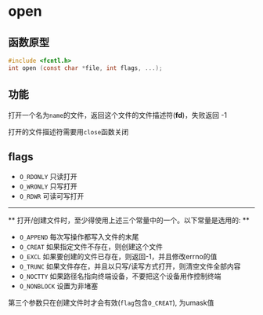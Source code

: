 # open

## 函数原型
```c
#include <fcntl.h>
int open (const char *file, int flags, ...);
```
## 功能
打开一个名为`name`的文件，返回这个文件的文件描述符(**fd**)，失败返回 -1

打开的文件描述符需要用`close`函数关闭

## flags
 - `O_RDONLY` 只读打开
 - `O_WRONLY` 只写打开 
 - `O_RDWR`   可读可写打开<br>
 ----------------------------------------------------------------
 ** 打开/创建文件时，至少得使用上述三个常量中的一个。以下常量是选用的: **

 - `O_APPEND` 每次写操作都写入文件的末尾
 - `O_CREAT` 如果指定文件不存在，则创建这个文件
 - `O_EXCL` 如果要创建的文件已存在，则返回-1，并且修改errno的值
 - `O_TRUNC` 如果文件存在，并且以只写/读写方式打开，则清空文件全部内容
 - `O_NOCTTY` 如果路径名指向终端设备，不要把这个设备用作控制终端
 - `O_NONBLOCK` 设置为非堵塞

第三个参数只在创建文件时才会有效(`flag`包含`O_CREAT`), 为umask值

